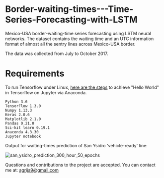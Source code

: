 # Border-waiting-times---Time-Series-Forecasting-with-LSTM

Mexico-USA border-waiting-time series forecasting using LSTM neural networks. The dataset contains the waiting time and an UTC information format of almost all the sentry lines across Mexico-USA border.

The data was collected from July to October 2017.

# Requirements

To run Tensorflow under Linux, [here are the steps](http://www.datascienceassn.org/content/installation-quickstart-tensorflow-anaconda-jupyter) to achieve "Hello World" in Tensorflow on Jupyter via Anaconda.

    Python 3.6
    TensorFlow 1.3.0
    Numpy 1.13.3
    Keras 2.0.6
    Matplotlib 2.1.0
    Pandas 0.21.0
    Sci-kit learn 0.19.1
    Anaconda 4.3.30
    Jupyter notebook

Output for waiting-times prediction of San Ysidro 'vehicle-ready' line:

![san_ysidro_prediction_300_hour_50_epochs](https://user-images.githubusercontent.com/34669548/34288350-a88f3c2e-e6a1-11e7-96a4-045bbe45d0a0.png)

Questions and contributions to the project are accepted. You can contact me at: agrija9@gmail.com
